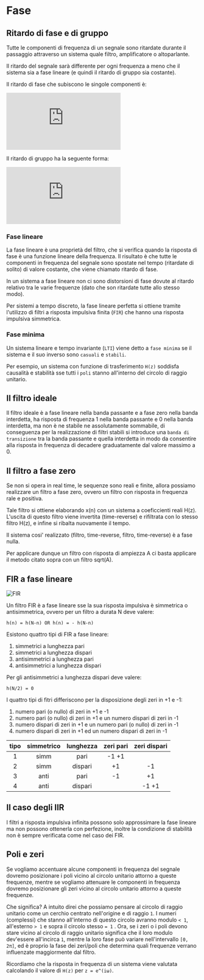 # Fase

## Ritardo di fase e di gruppo

Tutte le componenti di frequenza di un segnale sono ritardate durante il
passaggio attraverso un sistema quale filtro, amplificatore o altoparlante.

Il ritardo del segnale sarà differente per ogni frequenza a meno che il
sistema sia a fase lineare (e quindi il ritardo di gruppo sia costante).

Il ritardo di fase che subiscono le singole componenti è: 

![Phase_Delay](http://latex.codecogs.com/gif.latex?tp%28%5Comega%29%20%3D%20-%20%5Cfrac%7B%5CTheta%28%5Comega%29%7D%7B%5Comega%7D)

Il ritardo di gruppo ha la seguente forma: 

![Group_Delay](http://latex.codecogs.com/gif.latex?tg%28%5Comega%29%20%3D%20-%20%5Cfrac%7Bd%5CTheta%28%5Comega%29%7D%7Bd%5Comega%7D)

### Fase lineare

La fase lineare è una proprietà del filtro, che si verifica quando la risposta
di fase è una funzione lineare della frequenza. Il risultato è che tutte le
componenti in frequenza del segnale sono spostate nel tempo (ritardate di
solito) di valore costante, che viene chiamato ritardo di fase.

In un sistema a fase lineare non ci sono distorsioni di fase dovute al ritardo
relativo tra le varie frequenze (dato che son ritardate tutte allo stesso modo).

Per sistemi a tempo discreto, la fase lineare perfetta si ottiene tramite
l'utilizzo di filtri a risposta impulsiva finita (`FIR`) che hanno una risposta
impulsiva simmetrica.

### Fase minima

Un sistema lineare e tempo invariante (`LTI`) viene detto a `fase minima` se il
sistema e il suo inverso sono `casuali` e `stabili`.

Per esempio, un sistema con funzione di trasferimento `H(z)` soddisfa causalità
e stabilità sse tutti i `poli` stanno all'interno del circolo di raggio
unitario.

## Il filtro ideale

Il filtro ideale è a fase lineare nella banda passante e a fase zero nella banda
interdetta, ha risposta di frequenza 1 nella banda passante e 0 nella banda
interdetta, ma non è ne stabile ne assolutamente sommabile, di conseguenza per
la realizzazione di filtri stabili si introduce una `banda di transizione` tra
la banda passante e quella interdetta in modo da consentire alla risposta in
frequenza di decadere graduatamente dal valore massimo a 0. 

## Il filtro a fase zero

Se non si opera in real time, le sequenze sono reali e finite, allora possiamo
realizzare un filtro a fase zero, ovvero un filtro con risposta in frequenza
rale e positiva. 

Tale filtro si ottiene elaborando x(n) con un sistema a coeficcienti reali H(z).
L'uscita di questo filtro viene invertita (time-reverse) e rifiltrata con lo
stesso filtro H(z), e infine si ribalta nuovamente il tempo.

Il sistema cosi' realizzato (filtro, time-reverse, filtro, time-reverse) è a
fase nulla.

Per applicare dunque un filtro con risposta di ampiezza A ci basta applicare il
metodo citato sopra con un filtro sqrt(A).

## FIR a fase lineare

![FIR](https://upload.wikimedia.org/wikipedia/commons/thumb/9/9b/FIR_Filter.svg/800px-FIR_Filter.svg.png)

Un filtro FIR è a fase lineare sse la sua risposta impulsiva è simmetrica o antisimmetrica,
ovvero per un filtro a durata N deve valere: 

    h(n) = h(N-n) OR h(n) = - h(N-n)

Esistono quattro tipi di FIR a fase lineare:

1. simmetrici a lunghezza pari
2. simmetrici a lunghezza dispari
3. antisimmetrici a lunghezza pari 
4. antisimmetrici a lunghezza dispari

Per gli antisimmetrici a lunghezza dispari deve valere:
    
    h(N/2) = 0

I quattro tipi di fitri differiscono per la disposizione degli zeri in +1 e -1:

1. numero pari (o nullo) di zeri in +1 e -1 
2. numero pari (o nullo) di zeri in +1 e un numero dispari di zeri in
   -1
3. numero dispari di zeri in +1 e un numero pari (o nullo) di zeri in
   -1
4. numero dispari di zeri in +1 ed un numero dispari di zeri in -1


| tipo | simmetrico | lunghezza | zeri pari  | zeri dispari |
|:----:|:----------:|:---------:|:----------:|:------------:|
| 1    |    simm    |   pari    |  -1 +1     |              |
| 2    |    simm    |  dispari  |    +1      |      -1      |
| 3    |    anti    |   pari    |    -1      |      +1      |
| 4    |    anti    |  dispari  |            |    -1 +1     |

## Il caso degli IIR

I filtri a risposta impulsiva infinita possono solo approssimare la fase lineare
ma non possono ottenerla con perfezione, inoltre la condizione di stabilità non
è sempre verificata come nel caso dei FIR.

## Poli e zeri

Se vogliamo accentuare alcune componenti in frequenza del segnale dovremo
posizionare i poli vicino al circolo unitario attorno a queste frequenze, mentre
se vogliamo attenuare le componenti in frequenza dovremo posizionare gli zeri
vicino al circolo unitario attorno a queste frequenze.

Che significa? A intuito direi che possiamo pensare al circolo di raggio unitario come un cerchio centrato nell'origine e di raggio `1`. I numeri (complessi) che stanno all'interno di questo circolo avranno modulo `< 1`, all'esterno `> 1` e sopra il circolo stesso `= 1` . Ora, se i zeri o i poli devono stare vicino al circolo di raggio unitario significa che il loro modulo dev'essere all'incirca `1`, mentre la loro fase può variare nell'intervallo `[0, 2π]`, ed è proprio la fase dei zeri/poli che determina quali frequenze verrano influenzate maggiormente dal filtro.

Ricordiamo che la risposta in frequenza di un sistema viene valutata calcolando il valore di `H(z)` per `z = e^(iω)`.
